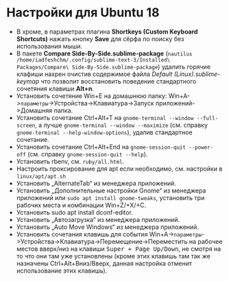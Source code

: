 # Настройки для Ubuntu 18

* В хроме, в параметрах плагина __Shortkeys (Custom Keyboard Shortcuts)__ нажать кнопку __Save__ для сёрфа по поиску без использования мыши.
* В пакете __Compare Side-By-Side.sublime-package__ (`nautilus /home/iadfeshchm/.config/sublime-text-3/Installed\ Packages/Compare\ Side-By-Side.sublime-package`) удалить горячие клафиши нахрен очистив содержимое файла _Default (Linux).sublime-keymap_ что позволит восстановить поведение стандартного сочетяния клавиши __Alt+n__.
* Установить сочетяние Win+E на домашнюю папку: Win+A->`параметры`->Устройства->Клавиатура->Запуск приложений->Домашняя папка.
* Установить сочетание Ctrl+Alt+T на `gnome-terminal --window --full-screen`, а лучше `gnome-terminal --window --maximize` (см. справку `gnome-terminal --help-window-options`), удалив стандартное сочетание.
* Установить сочетание Ctrl+Alt+End на `gnome-session-quit --power-off` (см. справку `gnome-session-quit --help`).
* Установить rbenv, см. `ruby/all.html`.
* Настроить проксирование для apt если необходимо, см. настройки в `linux/apt/apt.sh`
* Установить „AlternateTab“ из менеджера приложений.
* Установить „Дополнительные настройки Gnome“ из менеджера приложений или `sudo apt install gnome-tweaks`, установить три рабочих места и комбинации Win+Z/+X/+C.
* Установить sudo apt install dconf-editor.
* Установить „Автозагрузка“ из менеджера приложений.
* Установить „Auto Move Windows“ из менеджера приложений.
* Установить сочетания клавишь для события Win+A->`параметры`->Устройства->Клавиатура->Перемещение->Переместить на рабочее местов вверх/низ на клавиши <kbd>Super + Page Up/Down</kbd>, не смотря на то что они там уже установлены (кроме этих клавишь там так же назначены Ctrl+Alt+Вниз/Вверх, данная настройка отменит использование этих клавишь).
